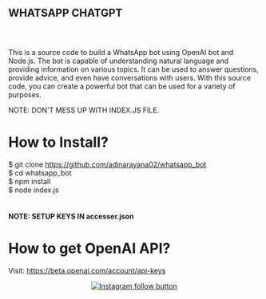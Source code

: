 <h2>WHATSAPP CHATGPT</h2>
<h4<Author : Adinarayana Thota</h4>
<br>
<h3></h3>This is a source code to build a WhatsApp bot using OpenAI bot and Node.js. The bot is capable of understanding natural language and providing information on various topics. It can be used to answer questions, provide advice, and even have conversations with users. With this source code, you can create a powerful bot that can be used for a variety of purposes. </h3>
<br>

NOTE: DON'T MESS UP WITH INDEX.JS FILE. <br>

# How to Install? 
$ git clone https://github.com/adinarayana02/whatsapp_bot <br>
$ cd whatsapp_bot <br>
$ npm install <br>
$ node index.js <br>
<h4><br> NOTE: SETUP KEYS IN accesser.json
</h4>

# How to get OpenAI API?
Visit: https://beta.openai.com/account/api-keys

<div align="center">
  <a href="https://www.instagram.com/adinarayan02/">
    <img src="https://img.shields.io/badge/Follow%20%40Adianarayana-Follow%20on%20Instagram-833AB4?logo=instagram&style=for-the-badge" alt="Instagram follow button">
  </a>
</div>
